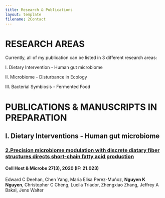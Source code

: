 ```yaml
---
title: Research & Publications
layout: template
filename: 2Contact
--- 
```


# RESEARCH AREAS
Currently, all of my publication can be listed in 3 different research areas: 

I.   Dietary Intervention - Human gut microbiome

II.  Microbiome - Disturbance in Ecology

III. Bacterial Symbiosis - Fermented Food


# PUBLICATIONS & MANUSCRIPTS IN PREPARATION
## I. Dietary Interventions - Human gut microbiome

### [2.Precision microbiome modulation with discrete diatary fiber structures directs short-chain fatty acid production](https://www.cell.com/cell-host-microbe/fulltext/S1931-3128(20)30045-7?_returnURL=https%3A%2F%2Flinkinghub.elsevier.com%2Fretrieve%2Fpii%2FS1931312820300457%3Fshowall%3Dtrue)
#### Cell Host & Microbe 27(3), 2020 (IF: 21.023)
Edward C Deehan, Chen Yang, Maria Elisa Perez-Muñoz, **Nguyen K Nguyen**, Christopher C Cheng, Lucila Triador, Zhengxiao Zhang, Jeffrey A Bakal, Jens Walter




